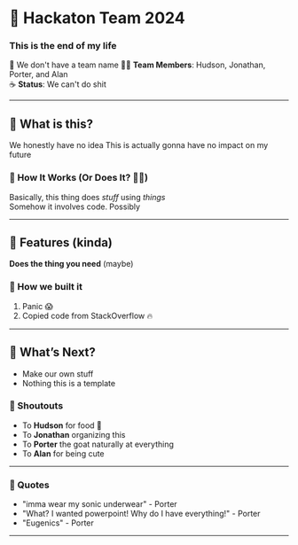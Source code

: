 # 🚀 Hackaton Team 2024  
### This is the end of my life

🎉 We don't have a team name
👨‍💻 **Team Members**: Hudson, Jonathan, Porter, and Alan  
☕ **Status**: We can't do shit

---

## 🤔 What is this?

We honestly have no idea 
This is actually gonna have no impact on my future

### 🔧 How It Works (Or Does It? 🤷‍♂️)

Basically, this thing does *stuff* using *things*  
Somehow it involves code. Possibly

---

## 🚨 Features (kinda)

**Does the thing you need** (maybe)

### 🧠 How we built it

1. Panic 😱
2. Copied code from StackOverflow 🔥

---

## 🌈 What’s Next?

- Make our own stuff
- Nothing this is a template

### 📢 Shoutouts

- To **Hudson** for food 🥈
- To **Jonathan** organizing this
- To **Porter** the goat naturally at everything
- To **Alan** for being cute

---

### 👅 Quotes

- "imma wear my sonic underwear" - Porter
- "What? I wanted powerpoint! Why do I have everything!" - Porter
- "Eugenics" - Porter  

---
